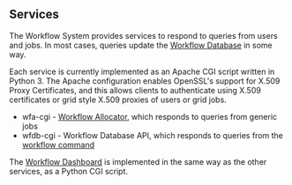 ## Services

The Workflow System provides services to respond to queries from users and
jobs. In most cases, queries update the [Workflow Database](database.md)
in some way.

Each service is currently implemented as an Apache CGI script written in
Python 3. The Apache configuration enables OpenSSL's support for X.509 Proxy
Certificates, and this allows 
clients to authenticate using X.509 certificates or grid style X.509
proxies of users or grid jobs. 

- wfa-cgi - [Workflow Allocator](workflow-allocator.md), which responds to queries from generic jobs
- wfdb-cgi - Workflow Database API, which responds to queries from the [workflow command](workflow-command.md)

The [Workflow Dashboard](dashboard.md) is implemented in the same way as the
other services, as a Python CGI script.
